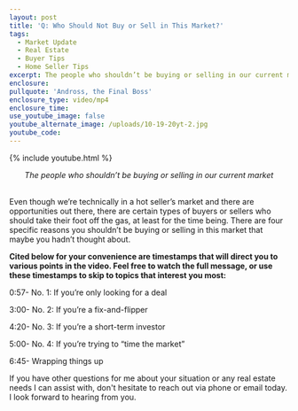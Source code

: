 ```yaml
---
layout: post
title: 'Q: Who Should Not Buy or Sell in This Market?'
tags:
  - Market Update
  - Real Estate
  - Buyer Tips
  - Home Seller Tips
excerpt: The people who shouldn’t be buying or selling in our current market
enclosure:
pullquote: 'Andross, the Final Boss'
enclosure_type: video/mp4
enclosure_time:
use_youtube_image: false
youtube_alternate_image: /uploads/10-19-20yt-2.jpg
youtube_code:
---
```


{% include youtube.html %}

<center><em>The people who shouldn’t be buying or selling in our current market</em></center>
&nbsp;

Even though we’re technically in a hot seller’s market and there are opportunities out there, there are certain types of buyers or sellers who should take their foot off the gas, at least for the time being. There are four specific reasons you shouldn’t be buying or selling in this market that maybe you hadn’t thought about.

**Cited below for your convenience are timestamps that will direct you to various points in the video. Feel free to watch the full message, or use these timestamps to skip to topics that interest you most:&nbsp;**

0:57- No. 1: If you’re only looking for a deal

3:00- No. 2: If you’re a fix-and-flipper

4:20- No. 3: If you’re a short-term investor

5:00- No. 4: If you’re trying to “time the market”

6:45- Wrapping things up

If you have other questions for me about your situation or any real estate needs I can assist with, don't hesitate to reach out via phone or email today. I look forward to hearing from you.